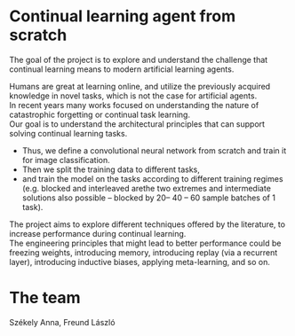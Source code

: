 # Continual learning agent from scratch

The   goal   of   the   project   is   to   explore   and   understand   the   challenge   that
continual learning means to modern artificial learning agents. 

Humans are great at learning online, and utilize the previously acquired knowledge in novel   tasks,   which   is   not   the   case   for   artificial  agents.   
In   recent   years many   works   focused   on   understanding   the   nature   of   catastrophic forgetting or continual task learning.   
Our goal is to understand the architectural principles that can support solving continual learning tasks.

* Thus, we define a convolutional neural network from scratch and train it for image classification.  
* Then we split the training data to different tasks, 
* and train the model on the tasks according to different training regimes (e.g. blocked and interleaved arethe two extremes and intermediate solutions also possible – blocked by 20– 40 – 60 sample batches of 1 task). 

The project aims to explore different techniques offered by the literature,
to   increase   performance   during   continual   learning.   
The   engineering principles that might lead to better performance could be freezing weights,
introducing memory, introducing replay (via a recurrent layer), introducing
inductive biases, applying meta-learning, and so on.


# The team
Székely Anna,
Freund László
